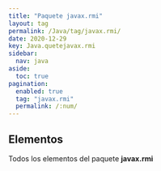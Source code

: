 ```yaml
---
title: "Paquete javax.rmi"
layout: tag
permalink: /Java/tag/javax.rmi/
date: 2020-12-29
key: Java.quetejavax.rmi
sidebar: 
  nav: java
aside: 
  toc: true
pagination: 
  enabled: true
  tag: "javax.rmi"
  permalink: /:num/
---
```


<h2>Elementos</h2>
Todos los elementos del paquete <strong>javax.rmi</strong>
